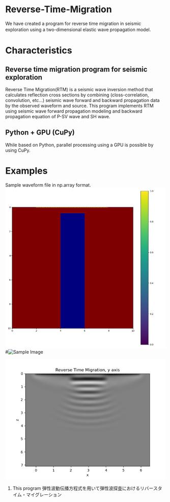 # Reverse-Time-Migration
We have created a program for reverse time migration in seismic exploration using a two-dimensional elastic wave propagation model.　

# Characteristics
## Reverse time migration program for seismic exploration
Reverse Time Migration(RTM) is a seismic wave inversion method that calculates reflection cross sections by combining (closs-correlation, convolution, etc...) seismic wave forward and backward propagation data by the observed waveform and source.
This program implements RTM using seismic wave forward propagation modeling and backward propagation equation of P-SV wave and SH wave.
## Python + GPU (CuPy) 
While based on Python, parallel processing using a GPU is possible by using CuPy.

# Examples 
Sample waveform file in np.array format.
![example rho model](examples/ex%20model/Ex_rhomodel.png)
#<img src="https://github.com/images/sample.png" width="300" alt="Sample Image" />

![calculated closs-section model of example](examples/results/RTMimages/y_120.png)


1. This program 弾性波動伝播方程式を用いて弾性波探査におけるリバースタイム・マイグレーション
